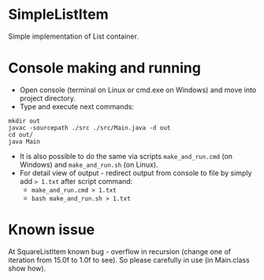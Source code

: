 SimpleListItem
==============
Simple implementation of List container.

Console making and running
=============
* Open console (terminal on Linux or cmd.exe on Windows) and move into project directory.
* Type and execute next commands:
```
mkdir out
javac -sourcepath ./src ./src/Main.java -d out
cd out/
java Main
```
* It is also possible to do the same via scripts ```make_and_run.cmd``` (on Windows) and ```make_and_run.sh``` (on Linux).
* For detail view of output - redirect output from console to file by simply add ```> 1.txt``` after script command:
   * ```make_and_run.cmd > 1.txt```
   * ```bash make_and_run.sh > 1.txt```

Known issue
=============
At SquareListItem known bug - overflow in recursion
(change one of iteration from 15.0f to 1.0f to see).
So please carefully in use (in Main.class show how).
